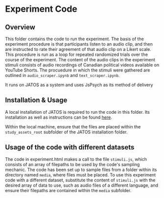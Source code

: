 # Experiment Code

## Overview

This folder contains the code to run the experiment. The basis of the experiment procedure is that participants listen to an audio clip, and then are instructed to rate their agreement of that audio clip on a Likert scale. This procedure is run as a loop for repeated randomized trials over the course of the experiment. The content of the audio clips in the experiment stimuli consists of audio recordings of Canadian political videos available on YouTube Shorts. The procuedure in which the stimuli were gathered are outlined in ```audio_scraper.ipynb``` and ```text_scraper.ipynb```.

It runs on JATOS as a system and uses JsPsych as its method of delivery

## Installation & Usage

A local installation of JATOS is required to run the code in this folder. Its installation as well as instructions can be found [here](https://www.jatos.org/Installation.html).

Within the local machine, ensure that the files are placed within the ```study_assets_root``` subfolder of the JATOS installation folder.

## Usage of the code with different datasets

The code in experiment.html makes a call to the file ```stimuli.js```, which consists of an array of filepaths to be used by the code's sampling mechanic. The code has been set up to sample files from a folder within its directory named ```media```, where files must be placed. To use this experiment code with a different dataset, substitute the content of ```stimuli.js``` with the desired array of data to use, such as audio files of a different language, and ensure their filepaths are contained within the ```media``` subfolder.



